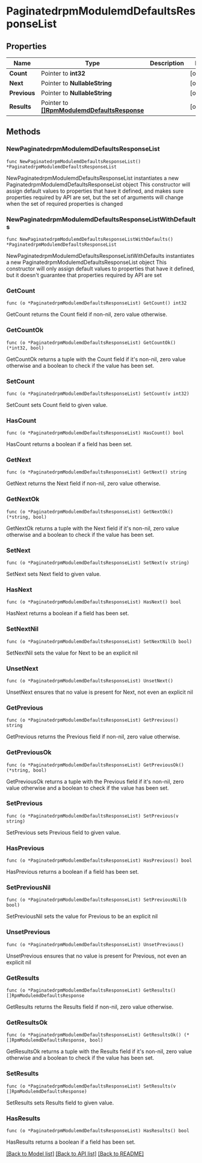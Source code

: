 # PaginatedrpmModulemdDefaultsResponseList

## Properties

Name | Type | Description | Notes
------------ | ------------- | ------------- | -------------
**Count** | Pointer to **int32** |  | [optional] 
**Next** | Pointer to **NullableString** |  | [optional] 
**Previous** | Pointer to **NullableString** |  | [optional] 
**Results** | Pointer to [**[]RpmModulemdDefaultsResponse**](RpmModulemdDefaultsResponse.md) |  | [optional] 

## Methods

### NewPaginatedrpmModulemdDefaultsResponseList

`func NewPaginatedrpmModulemdDefaultsResponseList() *PaginatedrpmModulemdDefaultsResponseList`

NewPaginatedrpmModulemdDefaultsResponseList instantiates a new PaginatedrpmModulemdDefaultsResponseList object
This constructor will assign default values to properties that have it defined,
and makes sure properties required by API are set, but the set of arguments
will change when the set of required properties is changed

### NewPaginatedrpmModulemdDefaultsResponseListWithDefaults

`func NewPaginatedrpmModulemdDefaultsResponseListWithDefaults() *PaginatedrpmModulemdDefaultsResponseList`

NewPaginatedrpmModulemdDefaultsResponseListWithDefaults instantiates a new PaginatedrpmModulemdDefaultsResponseList object
This constructor will only assign default values to properties that have it defined,
but it doesn't guarantee that properties required by API are set

### GetCount

`func (o *PaginatedrpmModulemdDefaultsResponseList) GetCount() int32`

GetCount returns the Count field if non-nil, zero value otherwise.

### GetCountOk

`func (o *PaginatedrpmModulemdDefaultsResponseList) GetCountOk() (*int32, bool)`

GetCountOk returns a tuple with the Count field if it's non-nil, zero value otherwise
and a boolean to check if the value has been set.

### SetCount

`func (o *PaginatedrpmModulemdDefaultsResponseList) SetCount(v int32)`

SetCount sets Count field to given value.

### HasCount

`func (o *PaginatedrpmModulemdDefaultsResponseList) HasCount() bool`

HasCount returns a boolean if a field has been set.

### GetNext

`func (o *PaginatedrpmModulemdDefaultsResponseList) GetNext() string`

GetNext returns the Next field if non-nil, zero value otherwise.

### GetNextOk

`func (o *PaginatedrpmModulemdDefaultsResponseList) GetNextOk() (*string, bool)`

GetNextOk returns a tuple with the Next field if it's non-nil, zero value otherwise
and a boolean to check if the value has been set.

### SetNext

`func (o *PaginatedrpmModulemdDefaultsResponseList) SetNext(v string)`

SetNext sets Next field to given value.

### HasNext

`func (o *PaginatedrpmModulemdDefaultsResponseList) HasNext() bool`

HasNext returns a boolean if a field has been set.

### SetNextNil

`func (o *PaginatedrpmModulemdDefaultsResponseList) SetNextNil(b bool)`

 SetNextNil sets the value for Next to be an explicit nil

### UnsetNext
`func (o *PaginatedrpmModulemdDefaultsResponseList) UnsetNext()`

UnsetNext ensures that no value is present for Next, not even an explicit nil
### GetPrevious

`func (o *PaginatedrpmModulemdDefaultsResponseList) GetPrevious() string`

GetPrevious returns the Previous field if non-nil, zero value otherwise.

### GetPreviousOk

`func (o *PaginatedrpmModulemdDefaultsResponseList) GetPreviousOk() (*string, bool)`

GetPreviousOk returns a tuple with the Previous field if it's non-nil, zero value otherwise
and a boolean to check if the value has been set.

### SetPrevious

`func (o *PaginatedrpmModulemdDefaultsResponseList) SetPrevious(v string)`

SetPrevious sets Previous field to given value.

### HasPrevious

`func (o *PaginatedrpmModulemdDefaultsResponseList) HasPrevious() bool`

HasPrevious returns a boolean if a field has been set.

### SetPreviousNil

`func (o *PaginatedrpmModulemdDefaultsResponseList) SetPreviousNil(b bool)`

 SetPreviousNil sets the value for Previous to be an explicit nil

### UnsetPrevious
`func (o *PaginatedrpmModulemdDefaultsResponseList) UnsetPrevious()`

UnsetPrevious ensures that no value is present for Previous, not even an explicit nil
### GetResults

`func (o *PaginatedrpmModulemdDefaultsResponseList) GetResults() []RpmModulemdDefaultsResponse`

GetResults returns the Results field if non-nil, zero value otherwise.

### GetResultsOk

`func (o *PaginatedrpmModulemdDefaultsResponseList) GetResultsOk() (*[]RpmModulemdDefaultsResponse, bool)`

GetResultsOk returns a tuple with the Results field if it's non-nil, zero value otherwise
and a boolean to check if the value has been set.

### SetResults

`func (o *PaginatedrpmModulemdDefaultsResponseList) SetResults(v []RpmModulemdDefaultsResponse)`

SetResults sets Results field to given value.

### HasResults

`func (o *PaginatedrpmModulemdDefaultsResponseList) HasResults() bool`

HasResults returns a boolean if a field has been set.


[[Back to Model list]](../README.md#documentation-for-models) [[Back to API list]](../README.md#documentation-for-api-endpoints) [[Back to README]](../README.md)


